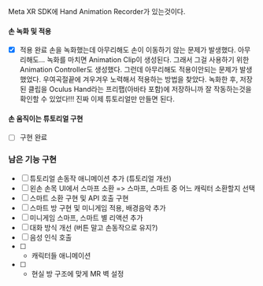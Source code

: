 Meta XR SDK에 Hand Animation Recorder가 있는것이다.
#### 손 녹화 및 적용
- [x] 적용 완료
손을 녹화했는데 아무리해도 손이 이동하기 않는 문제가 발생했다. 아무리해도...
녹화를 마치면 Animation Clip이 생성된다. 그래서 그걸 사용하기 위한 Animation Controller도 생성했다. 그런데 아무리해도 적용이안되는 문제가 발생했었다.
우여곡절끝에 겨우겨우 노력해서 적용하는 방법을 찾았다.
녹화한 후, 저장된 클립을 Oculus Hand라는 프리팹(아바타 포함)에 저장하니까 잘 작동하는것을 확인할 수 있었다!!! 진짜 이제 튜토리얼만 만들면 된다.
#### 손 움직이는 튜토리얼 구현
- [ ] 구현 완료

### 남은 기능 구현
- [ ] 튜토리얼 손동작 애니메이션 추가 (튜토리얼 개선)
- [ ] 왼손 손목 UI에서 스마프 소환 => 스마프, 스마트 중 어느 캐릭터 소환할지 선택
- [ ] 스마트 소환 구현 및 API 호출 구현
- [ ] 스마트 방 구현 및 미니게임 적용, 배경음악 추가
- [ ] 미니게임 스마프, 스마트 별 리액션 추가
- [ ] 대화 방식 개선 (버튼 말고 손동작으로 유지?)
- [ ] 음성 인식 호출
- [ ] + 캐릭터들 애니메이션
- [ ] + 현실 방 구조에 맞게 MR 벽 설정